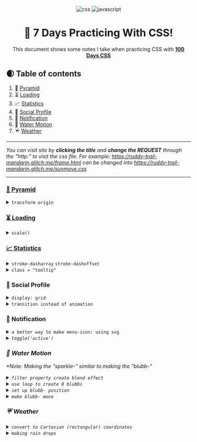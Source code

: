 <div align="center">
  <div>
    <img src="https://img.shields.io/badge/-CSS-black?style=for-the-badge&&logoColor=white&logo=css&color=blue" alt="css" />
    <img src="https://img.shields.io/badge/-Javascript-black?style=for-the-badge&logoColor=white&logo=javascript&color=yellow" alt="javascript" />
  </div>

  <h1 align="center">🚀 7 Days Practicing With CSS!</h1>

   <div align="center">
     This document shows some notes I take when practicing CSS with <a href="https://100dayscss.com/"><b>100 Days CSS</b></a>
    </div>
</div>

<!--define h2 with ##-->
<!--[link text](#url or anchor): add link of a section-->

## 🌒 <a name="table">Table of contents </a>
1. 🌄 [Pyramid](#pyramid)
2. ⏳ [Loading](#loading)
3. 📈 [Statistics](#statistics)
4. 👩 [Social Profile](#social-profile)
5. 🚨 [Notification](#notification)
6. 🌊 [Water Motion](#water-motion)
7. ☔ [Weather](#weather)

<!--define h3 with ###-->
<!--details tag: collapsed section: dropdown-->
<!--summary tag: used for name of dropdown-->

----

<i>You can visit site by <b>clicking the title</b> and <b>change the REQUEST</b> through the "http:" to visit the css file. For example: https://ruddy-trail-mandarin.glitch.me/frame.html can be changed into https://ruddy-trail-mandarin.glitch.me/sunmove.css</i>

----

### <a name="pyramid" href="https://ruddy-trail-mandarin.glitch.me/frame.html">🌄 Pyramid</a>
<details style="cursor: pointer">
<summary><code>transform-origin</code></summary>

```css
{
    transform-origin: 0px 130px; /*xaxis yaxis - edge of parent block with x=0px y=130px - rotate around a circle a height = radius === 130px*/
    transform: rotate(-100deg); /*disapper from view*/
    animation: sun-move 5s infinite cubic-bezier(.5, .2, .5, .8);
}

@keyframes sun-move {/*% of 5s*/
    30%{transform: rotate(-28deg)}
	70% {transform: rotate(10deg)}
	100% {transform: rotate(70deg)}
}
```
- <p><code style="color: pink; font-size: 12px">transform-origin</code> means defining the center of an object when it transforms - <i>use case</i>: <code style="color: pink; font-size: 12px">rotate(degree)</code>.</p> 
- <p>Decide the <code style="color: pink; font-size: 12px">rotate(degree)</code> means deciding the position of the object when animating that object. The object will move followed by a curve due to rotate effect<p>
</details>

### <a name="loading" href="https://mica-best-sumac.glitch.me/index.html">⏳ Loading</a>
<details style="cursor: pointer">
<summary><code>scale()</code></summary>

```css
{
    0% {transform: scale(0)}
    40% {transform: scale(1)}
	80% {transform: scale(1)}
	100% {transform: scale(0)}
}
```
- <p>use <code style="color: pink; font-size: 12px">scale(one number)</code> helps to avoid the distortion of the object's size when changing its size, it means multiply the object by <code style="color: pink; font-size: 12px">? number</code><p>
</details>

### <a name="statistics" href="https://ambitious-mango-coat.glitch.me/index.html">📈 Statistics</a>
<details style="cursor: pointer"><summary>
<code>stroke-dasharray</code>
<code>stroke-dashoffset</code>
</summary>

```css
{
    stroke-dasharray: 300; /*an array of 300 dashes*/
    animation-name: appear-stroke;
    animation-duration: 500ms;
    animation-timing-function: linear;
    animation-fill-mode: forwards;
}

@keyframes appear-stroke{
	0%{stroke-dashoffset: 300;}
	100%{stroke-dashoffset: 0;}
}
```
- <p><code style="color: pink; font-size: 12px">stroke-dasharray</code>: shows line/stroke under an array of dashes</p>
- <p><code style="color: pink; font-size: 12px">stroke-dasharray: 300</code>: dense collection of dashes helps to form into a connected line</p>
- <p><code style="color: pink; font-size: 12px">stroke-dashoffset</code>: define starting point of the array of dashes counted from right. <br><br> <i>For example</i>: <code style="font-size: 12px">stroke-dashoffset: 300</code> means the starting point of the array of dashes apart from the right 300px and from that point to the left the array of dashes will show up</p>
</details>
<details style="cursor: pointer"><summary><code>class = "tooltip"</code></summary>

```html
<div class='point-1'><div class= 'tooltip'>26</div></div>
```

```css
[class^='point-']:hover {
    .tooltip {
        transform: translate3d(0px, -3px, 0px);
        opacity: 1;
    }
}
```
- <p><code style="color: pink; font-size: 12px">tooltip</code> can be regarded as a child element which is used after hovering its parent element</p>
</details>

### <a name="social-profile">👩 Social Profile</a>
<details style="cursor: pointer"> <summary><code>display: grid</code></summary>

```css
{   display: grid;
	grid-template: repeat(3, 1fr) / repeat(3, 1fr);
	gap: 1px;
}
```
- <p>I used <code style="font-size: 12px; color: pink">grid</code> to organize content blocks since it helps keep everything aligned and proportionate within the same layout.</p>
</details>
<details style="cursor: pointer"><summary><code>transition instead of animation</code></summary>

```css
/*shouldnt*/
@keyframes round {
	100% {transform: rotate(360deg)}
}
```
- <p>There was a problem when I made the two circles of image profile move. At first I used animation (<code style="font-size: 12px; color: pink">keyframes</code>) to make it move when hovering, then added <code style="font-size: 12px; color: pink">animation-direction: reverse</code> into <code style="font-size: 12px; color: pink">animation</code> CSS property of one circle. However circles couldn't get back to their initial state when unhovering</p>
- <p><code style="font-size: 12px; color: pink">transition</code> means switch to another mode => it is suitable when triggered after an event and turned off when there is no event happens => helps element get back to its initial state when unhovering</p>
</details>

### <a name="notification">🚨 Notification</a>
<details style="cursor: pointer"><summary><code>a better way to make menu-icon: using svg</code></summary><br>

<i>This is an updated way compared to the one used in css file. <i>

```css
/*css file*/
.menu-icon{
  position: absolute;
  width: 30px;
  height: 30px;
  background-color: #5B99C2;
}
svg{
  position: relative;
  top: 5px;
}
svg path{
  stroke: rgba(255, 255, 255, 0.6);

}
svg circle{
  fill: rgba(255, 255, 255, 0.6);

}
.menu-icon:hover{
  cursor: pointer;
  svg path{
    stroke: white;
  }
  svg circle{
    fill: white;
  }
}
```

```html
<!--HTML file-->
<div class="menu-icon">
  <svg viewBox="0 0 35 35">
    <path d="M4 5.5 L20 5.5" style="fill: none; stroke-width: 5px; stroke-linecap: round"></path>
    <circle cx="28" cy="5" r="4"></circle>
    <path d="M4 18 L30 18" style="fill: none; stroke-width: 5px; stroke-linecap: round"></path>
  </svg>
</div>
```
</details>

<details style="cursor: pointer"><summary><code>toggle('active')</code></summary><br>

<p>.<code style="font-size: 12px">classList.toggle("active")</code>	JS method means add/remove a class. It is like an on/off button - button (toggle) will add "active" to the element if it doesn't have the "active" className yet and if it does, toggle button will remove "active" className from it.</p>

```js
/*when an event happens (click) on search element, it will activate the toggle(add/remove "active" className from that element) method*/
document.getElementById('search').onclick = () => {
	document.querySelector('#search-form').classList.toggle('active')
}
```

</details>

### <a name="water-motion">🌊 Water Motion</a>
*Note: Making the "sparkle-" similar to making the "blubb-"
<details style="cursor: pointer">
<summary><code>filter property create blend effect</code></summary>

```css
/*using blur to make elements blend into each other*/
.ball{filter: blur(15px)}
[class^='blubb-']{filter: blur(5px);}
```

```css
/*contrast() used on a frame helps colors on that frame sharper and stand out*/
/*contrast(25) means multiply its default value 100% by 25 = 2500%*/
.frame{filter: contrast(25)}
```
</details>

<details style="cursor: pointer">
<summary><code>use loop to create 8 blubbs</code></summary>

```js
/*JS file*/
for(let i = 1; i<=8; i++){
	const blubb = document.createElement('div'); //8 frames
    blubb.classList.add(`blubb-${i}`); //8 class names with "blubb-(1,8)"
}
```
</details>

<details style="cursor: pointer">
<summary><code>set up blubb- position</code></summary>

```css
/*positions of 8 blubbs can be seen as a flower*/
[class^='blubb-']{
	position: absolute;
	width: 50px;
	height: 50px;
	top: calc(50% - 25px);
	left: calc(50% - 25px);
  transform: rotate(var(--randomRotate)); /*define positions of 8 blubbs with rotate(degree)*/
}
```

```js
const randomRotate = `${Math.random() * 300}deg`;
blubb.style.setProperty('--randomRotate', randomRotate);
```
- <p>what i found while making this "water motion" is that I can use variables in CSS file and then <code style="color: pink; font-size: 12px">setProperty("variable-name")</code> in JS file to set property for that variable</p>
</details>

<details style="cursor: pointer">
<summary><code>make blubb- move</code></summary><br>
blubb- will move followed by a curve - which means it has to use <code style="color: pink; font-size: 12px">transform-origin</code> and <code style="color: pink; font-size: 12px">animation - transform: rotate(deg)</code>

```css
/*CSS file*/
[class^="blubb-"]:after{
    position: absolute;
    content: '';
    width: 50px;
    height: 50px;
    border-radius: 200px;
    background: white;
    transform-origin: var(--originX) var(--originY);
    animation: rotate var(--blubbDur) ease-in var(--blubbDelay) infinite;
    filter: blur(5px); /*blend into center ball*/
}
```

```js
const originX = `${40 - i * 3}px`; //define the origin when transform (rotate) < .center radius (<45px) - a circle with radius < 45px
const originY = `${40 - i * 3}px`;
const blubbBlur = `${2.5 + i / 5}s`; //timer 2.5s < x <= 4s
const blubbDelay = `${i / 5}s`;

blubb.style.setProperty('--originX', originX);
blubb.style.setProperty('--originY', originY);
blubb.style.setProperty('--blubbDur', blubbBlur);
blubb.style.setProperty('--blubbDelay', blubbDelay);
```
- reason use <code style="color: pink; font-size: 12px">:after</code> pseudo class to add animation prop instead of adding into <code style="color: pink; font-size: 12px">[class="blubb-"]</code>is to prevent the contradiction with <code style="color: pink; font-size: 12px">animation keyframes - transform: rotate(deg)</code>

```css
/*if write like this - blubb will not be positioned as a flower*/
[class^='blubb-']{
	position: absolute;
	width: 50px;
	height: 50px;
	top: calc(50% - 25px);
	left: calc(50% - 25px);
    transform: rotate(var(--randomRotate)); /*this*/
    transform-origin: var(--originX) var(--originY);
    animation: rotate var(--blubbDur) ease-in var(--blubbDelay) infinite;
}
@keyframes rotate {
	from {
		transform: rotate(0deg); /*this will replace --randomRotate*/
	}
	to {
		transform: rotate(360deg); /*this*/
	}
}
```
</details>


### <a name="weather">☔ Weather</a>
<details style="cursor: pointer">
<summary><code>convert to Cartesian (rectangular) coordinates</code></summary><br>

```js
/*Make poles of moon surface*/
/*JS file*/

const surface = document.querySelector('.surface');
for(let i=1; i<=8; i++){
	const poleCenter = document.createElement('div');
	poleCenter.classList.add(`center-${i}`);
	
  //poles: 3px <= random sizes <= 10px
	const poleCenterWidth = `${i + 2}px`;
	const poleCenterHeight = `${i + 2}px`;
	
	//random position
	const radius = Math.random() * (33 - (i+2)); //on xaxis, the r < 35px - which means all poles will be drawn inside the surface
	const angle = Math.random() * 2 * Math.PI; /*position around a circle == vary from 0deg to 360deg*/

	//convert into retangular coordinates
	const x = radius * Math.cos(angle) + i*2;
	const y = radius * Math.sin(angle) + i*2;
	
	poleCenter.style.setProperty('--poleCenterWidth',poleCenterWidth);
	poleCenter.style.setProperty('--poleCenterHeight',poleCenterHeight);
	poleCenter.style.top = `${y + 35 - (i + 2) / 2}px`; 
	poleCenter.style.left = `${x + 35 - (i + 2) / 2}px`;
	
	surface.appendChild(poleCenter);
}
```
- <p>apply <a href="https://tutorial.math.lamar.edu/Classes/CalcII/PolarCoordinates.aspx"><b>polar coordinates</b></a> to understand the position of a point which is made of by <code style="color: pink; font-size: 12px">(r, angle)</code> then convert <code style="color: pink; font-size: 12px">(r, angle)</code> into rectangular coordinates <code style="color: pink; font-size: 12px">(x,y)</code> by using formulars of: <code style="font-size: 12px; color: pink">sin(angle) = x/y, cos(angle)=y/x</code> and formular of: <code style="color: pink; font-size: 12px">x**2 + y**2 = r**2</code>. r can be regared as radius (distance from the origin which has the rectangular coordinates (0,0)) of a circle where a random point (x,y) can position around</p>
- <p>For example <code style="font-size: 12px">B = polar coordinates(-2, -150)</code> means this position (B) made of (r,angle) is on a circle (origin O - (0,0)) with radius (distance) = abs(-2), this cicle is drawn from a point (A) on x-axis which is equal to -2, OA = radius. the angle -150 is negative, it means the direction to define this B position will be clockwise (the positive direction is anticlockwise). <b>From the -2 on xaxis, define a degree = 150 followed by clockwise direction</b>. After define the distance (r) + angle + direction, we will be able to draw a line which presents the radius and the angle (-150). We can see that (-2, -150) === (2, 30) Reference to read more about polar cooridinates is <a href="https://www.storyofmathematics.com/polar-coordinates/#:~:text=The%20intersection%20represents%20the%20polar%20coordinate%2C">here</a>.</p>


```css
/*apply Polar and Cartesian coordinates logic to make stars*/
.stars{
		position: absolute;
		height: 100%;
		z-index: 0;
		[class^='star-']{
			position: absolute;
			height: 1px;
			width: 1px;
			border-radius: 100%;
			filter: drop-shadow(1px 1px 2px white); /*glow effect*/
			background: white;
			transform: translate3d(var(--axisX),0,0);
			transform-origin: var(--left) var(--top);
			animation-name: rotateStar;
			animation-duration: 1s;
			animation-iteration-count: infinite;
		}
	}
```
</details>

<details style="cursor: pointer">
<summary><code>making rain drops</code></summary><br>

<p>There are 3 types of rain that I made: first one is "heavy-rain", next one is "light-rain" and the last one is "small-rain". Each one has <code style="color: pink; font-size: 12px">:after pseudo class</code> to make a small triangle from top to make it look like a water drop</p>

```css
[class^="heavy-rain"]{
  &:after{
    content: '';
		clip-path: polygon(70% 0%, 0% 100%, 100% 100%);
  }
}
[class^='light-rain-']{
  &:after{
    content: '';
		clip-path: polygon(70% 0%, 0% 100%, 100% 100%)
  }
}
[class^='small-rain-']{
  &:after{
    content: '';
		clip-path: polygon(70% 0%, 0% 100%, 100% 100%)
  }
}
```

```css
/*Animate the rain*/

/*1. I have to define the initial position of the rain - it should hide away from view*/
[class^='heavy-rain-']{top: -350px}
[class^='light-rain-']{top: -400px}
[class^='small-rain-']{top: -400px}

/*2. make it drop by using translate(x,y)*/
@keyframes drop {
	100% {
		transform: translate(-50px, 350px); /*diagnol direction*/
  }
}
@keyframes light-drop {
	100% {
		transform: translate(-50px, 400px); /*diagnol direction*/
  }
}
@keyframes small-drop {
	100% {
		transform: translate(-30px, 430px); /*diagnol direction*/
  }
}

/*3. smash into the ground*/
/*use opacity and increase the width/height*/
@keyframes drop {
	80% {width: 10px; opacity: 1}
	100% {
		opacity: 0.5;
		width: 15px;
	}
}
@keyframes drop-after{
	80% {width: 10px; height: 15px; opacity: 1; top: -100%;}
	100% {width: 15px; height: 5px; opacity: 0.5; top: -40%; transform: rotate(4deg)}
}
@keyframes light-drop {
	80% {width: 8px; opacity: .7}
	100% {
		opacity: 0.2;
		width: 13px;
	}
}
@keyframes light-drop-after{
	80% {width: 8px; height: 13px; opacity: .7; top: -100%;}
	100% {width: 13px; height: 3px; opacity: 0.2; top: -50%;}
}
@keyframes small-drop {
	80% {width: 5px; opacity: .5}
	100% {
		opacity: 0.2;
		width: 8px;
	}
}
@keyframes small-drop-after{
	80% {width: 5px; height: 10px; opacity: .7; top: -100%;}
	100% {width: 8px; height: 1px; opacity: 0.2; top: -50%;}
}
```
</details>